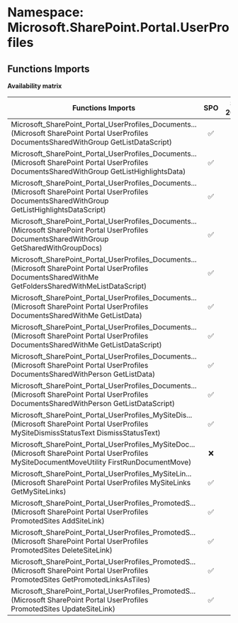 # Namespace: Microsoft.SharePoint.Portal.UserProfiles

## Functions Imports

**Availability matrix**

Functions Imports | SPO | SP 2019 | SP 2016 | SP 2013
----------|:---:|:-------:|:-------:|:-------
<span title="Microsoft_SharePoint_Portal_UserProfiles_DocumentsSharedWithGroup_GetListDataScript">Microsoft_SharePoint_Portal_UserProfiles_Documents...</span> (Microsoft SharePoint Portal UserProfiles DocumentsSharedWithGroup GetListDataScript) | ✅ | ✅ | ✅ | ❌
<span title="Microsoft_SharePoint_Portal_UserProfiles_DocumentsSharedWithGroup_GetListHighlightsData">Microsoft_SharePoint_Portal_UserProfiles_Documents...</span> (Microsoft SharePoint Portal UserProfiles DocumentsSharedWithGroup GetListHighlightsData) | ✅ | ✅ | ✅ | ❌
<span title="Microsoft_SharePoint_Portal_UserProfiles_DocumentsSharedWithGroup_GetListHighlightsDataScript">Microsoft_SharePoint_Portal_UserProfiles_Documents...</span> (Microsoft SharePoint Portal UserProfiles DocumentsSharedWithGroup GetListHighlightsDataScript) | ✅ | ✅ | ✅ | ❌
<span title="Microsoft_SharePoint_Portal_UserProfiles_DocumentsSharedWithGroup_GetSharedWithGroupDocs">Microsoft_SharePoint_Portal_UserProfiles_Documents...</span> (Microsoft SharePoint Portal UserProfiles DocumentsSharedWithGroup GetSharedWithGroupDocs) | ✅ | ✅ | ❌ | ❌
<span title="Microsoft_SharePoint_Portal_UserProfiles_DocumentsSharedWithMe_GetFoldersSharedWithMeListDataScript">Microsoft_SharePoint_Portal_UserProfiles_Documents...</span> (Microsoft SharePoint Portal UserProfiles DocumentsSharedWithMe GetFoldersSharedWithMeListDataScript) | ✅ | ✅ | ✅ | ❌
<span title="Microsoft_SharePoint_Portal_UserProfiles_DocumentsSharedWithMe_GetListData">Microsoft_SharePoint_Portal_UserProfiles_Documents...</span> (Microsoft SharePoint Portal UserProfiles DocumentsSharedWithMe GetListData) | ✅ | ✅ | ✅ | ❌
<span title="Microsoft_SharePoint_Portal_UserProfiles_DocumentsSharedWithMe_GetListDataScript">Microsoft_SharePoint_Portal_UserProfiles_Documents...</span> (Microsoft SharePoint Portal UserProfiles DocumentsSharedWithMe GetListDataScript) | ✅ | ✅ | ✅ | ✅
<span title="Microsoft_SharePoint_Portal_UserProfiles_DocumentsSharedWithPerson_GetListData">Microsoft_SharePoint_Portal_UserProfiles_Documents...</span> (Microsoft SharePoint Portal UserProfiles DocumentsSharedWithPerson GetListData) | ✅ | ✅ | ✅ | ❌
<span title="Microsoft_SharePoint_Portal_UserProfiles_DocumentsSharedWithPerson_GetListDataScript">Microsoft_SharePoint_Portal_UserProfiles_Documents...</span> (Microsoft SharePoint Portal UserProfiles DocumentsSharedWithPerson GetListDataScript) | ✅ | ✅ | ✅ | ❌
<span title="Microsoft_SharePoint_Portal_UserProfiles_MySiteDismissStatusText_DismissStatusText">Microsoft_SharePoint_Portal_UserProfiles_MySiteDis...</span> (Microsoft SharePoint Portal UserProfiles MySiteDismissStatusText DismissStatusText) | ✅ | ✅ | ✅ | ✅
<span title="Microsoft_SharePoint_Portal_UserProfiles_MySiteDocumentMoveUtility_FirstRunDocumentMove">Microsoft_SharePoint_Portal_UserProfiles_MySiteDoc...</span> (Microsoft SharePoint Portal UserProfiles MySiteDocumentMoveUtility FirstRunDocumentMove) | ❌ | ❌ | ❌ | ✅
<span title="Microsoft_SharePoint_Portal_UserProfiles_MySiteLinks_GetMySiteLinks">Microsoft_SharePoint_Portal_UserProfiles_MySiteLin...</span> (Microsoft SharePoint Portal UserProfiles MySiteLinks GetMySiteLinks) | ✅ | ✅ | ✅ | ❌
<span title="Microsoft_SharePoint_Portal_UserProfiles_PromotedSites_AddSiteLink">Microsoft_SharePoint_Portal_UserProfiles_PromotedS...</span> (Microsoft SharePoint Portal UserProfiles PromotedSites AddSiteLink) | ✅ | ✅ | ✅ | ✅
<span title="Microsoft_SharePoint_Portal_UserProfiles_PromotedSites_DeleteSiteLink">Microsoft_SharePoint_Portal_UserProfiles_PromotedS...</span> (Microsoft SharePoint Portal UserProfiles PromotedSites DeleteSiteLink) | ✅ | ✅ | ✅ | ✅
<span title="Microsoft_SharePoint_Portal_UserProfiles_PromotedSites_GetPromotedLinksAsTiles">Microsoft_SharePoint_Portal_UserProfiles_PromotedS...</span> (Microsoft SharePoint Portal UserProfiles PromotedSites GetPromotedLinksAsTiles) | ✅ | ✅ | ✅ | ✅
<span title="Microsoft_SharePoint_Portal_UserProfiles_PromotedSites_UpdateSiteLink">Microsoft_SharePoint_Portal_UserProfiles_PromotedS...</span> (Microsoft SharePoint Portal UserProfiles PromotedSites UpdateSiteLink) | ✅ | ✅ | ✅ | ✅
